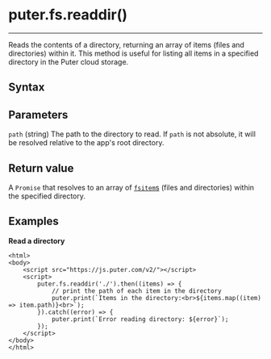 # puter.fs.readdir()
* * *

Reads the contents of a directory, returning an array of items (files and directories) within it. This method is useful for listing all items in a specified directory in the Puter cloud storage.

[](#syntax)Syntax
-----------------

[](#parameters)Parameters
-------------------------

`path` (string) The path to the directory to read. If `path` is not absolute, it will be resolved relative to the app's root directory.

[](#return-value)Return value
-----------------------------

A `Promise` that resolves to an array of [`fsitem`s](https://docs.puter.com/Objects/fsitem/) (files and directories) within the specified directory.

[](#examples)Examples
---------------------

**Read a directory**

```
<html>
<body>
    <script src="https://js.puter.com/v2/"></script>
    <script>
        puter.fs.readdir('./').then((items) => {
            // print the path of each item in the directory
            puter.print(`Items in the directory:<br>${items.map((item) => item.path)}<br>`);
        }).catch((error) => {
            puter.print(`Error reading directory: ${error}`);
        });
    </script>
</body>
</html>

```
